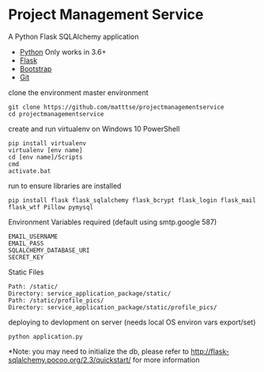 # Project Management Service

A Python Flask SQLAlchemy application

- [Python](https://www.python.org/downloads/) Only works in 3.6+
- [Flask](http://flask.pocoo.org/)
- [Bootstrap](https://getbootstrap.com/)
- [Git](https://gist.github.com/derhuerst/1b15ff4652a867391f03)

clone the environment master environment
```
git clone https://github.com/matttse/projectmanagementservice
cd projectmanagementservice
```

create and run virtualenv on Windows 10 PowerShell
```
pip install virtualenv
virtualenv [env name]
cd [env name]/Scripts
cmd
activate.bat
```

run to ensure libraries are installed
```
pip install flask flask_sqlalchemy flask_bcrypt flask_login flask_mail flask_wtf Pillow pymysql

```

Environment Variables required (default using smtp.google 587)
```
EMAIL_USERNAME
EMAIL_PASS
SQLALCHEMY_DATABASE_URI
SECRET_KEY
```

Static Files
```
Path: /static/
Directory: service_application_package/static/
Path: /static/profile_pics/
Directory: service_application_package/static/profile_pics/
```



deploying to devlopment on server (needs local OS environ vars export/set)
```
python application.py
```

*Note: you may need to initialize the db, please refer to http://flask-sqlalchemy.pocoo.org/2.3/quickstart/ for more information
